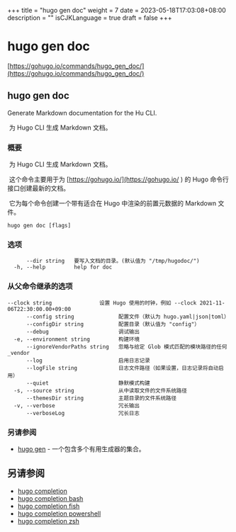 +++
title = "hugo gen doc"
weight = 7
date = 2023-05-18T17:03:08+08:00
description = ""
isCJKLanguage = true
draft = false
+++

# hugo gen doc

[https://gohugo.io/commands/hugo_gen_doc/](https://gohugo.io/commands/hugo_gen_doc/)

## hugo gen doc 

Generate Markdown documentation for the Hu CLI.

​	为 Hugo CLI 生成 Markdown 文档。  

### 概要

​	为 Hugo CLI 生成 Markdown 文档。  

​	这个命令主要用于为 [https://gohugo.io/](https://gohugo.io/ ) 的 Hugo 命令行接口创建最新的文档。  

​	它为每个命令创建一个带有适合在 Hugo 中渲染的前置元数据的 Markdown 文件。

```
hugo gen doc [flags]
```

### 选项 

```
      --dir string   要写入文档的目录。(默认值为 "/tmp/hugodoc/")
  -h, --help         help for doc
```

### 从父命令继承的选项

```
--clock string               设置 Hugo 使用的时钟，例如 --clock 2021-11-06T22:30:00.00+09:00
      --config string              配置文件（默认为 hugo.yaml|json|toml）
      --configDir string           配置目录（默认值为 "config"）
      --debug                      调试输出
  -e, --environment string         构建环境
      --ignoreVendorPaths string   忽略与给定 Glob 模式匹配的模块路径的任何 _vendor
      --log                        启用日志记录
      --logFile string             日志文件路径（如果设置，日志记录将自动启用）
      --quiet                      静默模式构建
  -s, --source string              从中读取文件的文件系统路径
      --themesDir string           主题目录的文件系统路径
  -v, --verbose                    冗长输出
      --verboseLog                 冗长日志
```

### 另请参阅 

- [hugo gen](https://gohugo.io/commands/hugo_gen/) - 一个包含多个有用生成器的集合。 

## 另请参阅

- [hugo completion](https://gohugo.io/commands/hugo_completion/)
- [hugo completion bash](https://gohugo.io/commands/hugo_completion_bash/)
- [hugo completion fish](https://gohugo.io/commands/hugo_completion_fish/)
- [hugo completion powershell](https://gohugo.io/commands/hugo_completion_powershell/)
- [hugo completion zsh](https://gohugo.io/commands/hugo_completion_zsh/)
